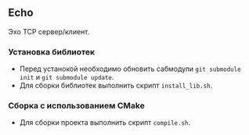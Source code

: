 ## Echo
Эхо TCP сервер/клиент.

### Установка библиотек
* Перед устанокой необходимо обновить сабмодули `git submodule init` и `git submodule update`.
* Для сборки библиотек выполнить скрипт `install_lib.sh`.

### Сборка с использованием CMake
* Для сборки проекта выполнить скрипт `compile.sh`.
